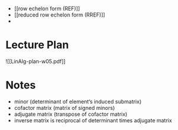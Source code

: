 
- [[row echelon form (REF)]]
- [[reduced row echelon form (RREF)]]
- 

# Lecture Plan

![[LinAlg-plan-w05.pdf]]

# Notes

- minor (determinant of element‘s induced submatrix)
- cofactor matrix (matrix of signed minors)
- adjugate matrix (transpose of cofactor matrix)
- inverse matrix is reciprocal of determinant times adjugate matrix